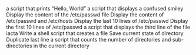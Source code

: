  a script that prints “Hello, World”
a script that displays a confused smiley
Display the content of the /etc/passwd file
Display the content of /etc/passwd and /etc/hosts
Display the last 10 lines of /etc/passwd
Display the first 10 lines of /etc/passwd
a script that displays the third line of the file iacta
Write a shell script that creates a file
Save current state of directory
Duplicate last line
a script that counts the number of directories and sub\-directories in the current directory
